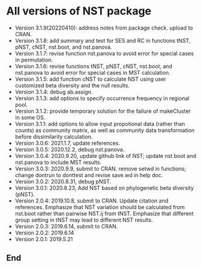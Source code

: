 # All versions of NST package
- Version 3.1.9(20220410): address notes from package check. upload to CRAN.
- Version 3.1.8: add summary and test for SES and RC in functions tNST, pNST, cNST, nst.boot, and nst.panova.
- Version 3.1.7: revise function nst.panova to avoid error for special cases in permutation.
- Version 3.1.6: revise functions tNST, pNST, cNST, nst.boot, and nst.panova to avoid error for special cases in MST calculation.
- Version 3.1.5: add function cNST to calculate NST using user customized beta diversity and the null results.
- Version 3.1.4: debug ab.assign.
- Version 3.1.3: add options to specify occurrence frequency in regional pool.
- Version 3.1.2: provide temporary solution for the failure of makeCluster in some OS.
- Version 3.1.1: add options to allow input propotional data (rather than counts) as community matrix, as well as community data transformation before dissimilarity calculation.
- Version 3.0.6: 2021.1.7, update references.
- Version 3.0.5: 2020.12.2, debug nst.panova.
- Version 3.0.4: 2020.9.20, update github link of NST; update nst.boot and nst.panova to include MST results.
- Version 3.0.3: 2020.9.9, submit to CRAN. remove setwd in functions; change dontrun to donttest and revise save.wd in help doc.
- Version 3.0.2: 2020.8.31, debug pNST.
- Version 3.0.1: 2020.8.23, Add NST based on phylogenetic beta diversity (pNST).
- Version 2.0.4: 2019.10.8, submit to CRAN. Update citation and references. Emphasize that NST variation should be calculated from nst.boot rather than pairwise NST.ij from tNST. Emphasize that different group setting in tNST may lead to different NST results.
- Version 2.0.3: 2019.6.14, submit to CRAN.
- Version 2.0.2: 2019.6.14
- Version 2.0.1: 2019.5.21

## End
